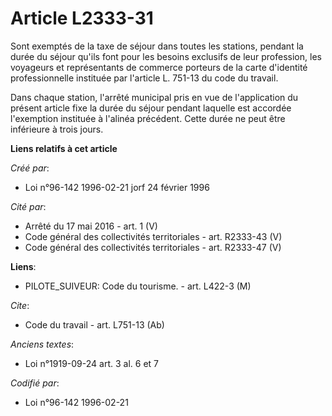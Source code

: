 # Article L2333-31

Sont exemptés de la taxe de séjour dans toutes les stations, pendant la durée du séjour qu'ils font pour les besoins
exclusifs de leur profession, les voyageurs et représentants de commerce porteurs de la carte d'identité professionnelle
instituée par l'article L. 751-13 du code du travail.

Dans chaque station, l'arrêté municipal pris en vue de l'application du présent article fixe la durée du séjour pendant
laquelle est accordée l'exemption instituée à l'alinéa précédent. Cette durée ne peut être inférieure à trois jours.

**Liens relatifs à cet article**

_Créé par_:

  - Loi n°96-142 1996-02-21 jorf 24 février 1996

_Cité par_:

  - Arrêté du 17 mai 2016 - art. 1 (V)
  - Code général des collectivités territoriales - art. R2333-43 (V)
  - Code général des collectivités territoriales - art. R2333-47 (V)

**Liens**:

  - PILOTE_SUIVEUR: Code du tourisme. - art. L422-3 (M)

_Cite_:

  - Code du travail - art. L751-13 (Ab)

_Anciens textes_:

  - Loi n°1919-09-24 art. 3 al. 6 et 7

_Codifié par_:

  - Loi n°96-142 1996-02-21
